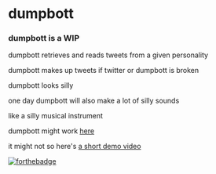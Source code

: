 # dumpbott

### dumpbott is a WIP

dumpbott retrieves and reads tweets from a given personality

dumpbott makes up tweets if twitter or dumpbott is broken

dumpbott looks silly

one day dumpbott will also make a lot of silly sounds

like a silly musical instrument

dumpbott might work [here](https://uxkkw.csb.app/)

it might not so here's [a short demo video](https://77rx4.csb.app/)
 
[![forthebadge](https://forthebadge.com/images/badges/fuck-it-ship-it.svg)](https://forthebadge.com)

